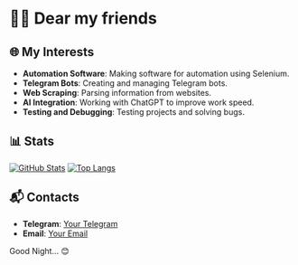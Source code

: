 # 🌙✨ Dear my friends

## 🌐 My Interests

- **Automation Software**: Making software for automation using Selenium.
- **Telegram Bots**: Creating and managing Telegram bots.
- **Web Scraping**: Parsing information from websites.
- **AI Integration**: Working with ChatGPT to improve work speed.
- **Testing and Debugging**: Testing projects and solving bugs.

## 📊 Stats

[![GitHub Stats](https://github-readme-stats.vercel.app/api?username=yourusername&show_icons=true&theme=radical)](https://github.com/yourusername)
[![Top Langs](https://github-readme-stats.vercel.app/api/top-langs/?username=yourusername&layout=compact&theme=radical)](https://github.com/yourusername)

## 📬 Contacts

- **Telegram**: [Your Telegram](https://t.me/pizdalizee)
- **Email**: [Your Email](mailto:youremail@example.com)

Good Night... 😊
